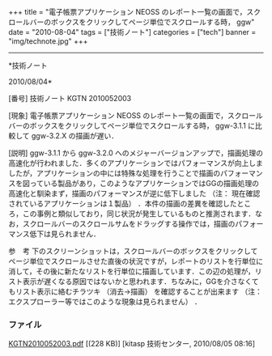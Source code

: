 ﻿+++
title = "電子帳票アプリケーション NEOSS のレポート一覧の画面で，スクロールバーのボックスをクリックしてページ単位でスクロールする時， ggw"
date = "2010-08-04"
tags = ["技術ノート"]
categories = ["tech"]
banner = "img/technote.jpg"
+++

-----------------------------------------------------------------------------------------------------------------------------

*技術ノート

2010/08/04*


[番号]
技術ノート KGTN 2010052003

[現象]
電子帳票アプリケーション NEOSS
のレポート一覧の画面で，スクロールバーのボックスをクリックしてページ単位でスクロールする時，
ggw-3.1.1 に比較して ggw-3.2.X の描画が遅い．

[説明]
ggw-3.1.1 から ggw-3.2.0
へのメジャーバージョンアップで，描画処理の高速化が行われました．多くのアプリケーションではパフォーマンスが向上しましたが，アプリケーションの中には特殊な処理を行うことで描画のパフォーマンスを図っている製品があり，このようなアプリケーションではGGの描画処理の高速化と馴染まず，描画のパフォーマンスが逆に低下しました
（注： 現在確認されているアプリケーションは１製品）
．本件の描画の差異を確認したところ，この事例と類似しており，同じ状況が発生しているものと推測されます．なお，スクロールバーのスクロールサムをドラッグする操作では，描画のパフォーマンス低下は見られません．

参　考
下のスクリーンショットは，スクロールバーのボックスをクリックしてページ単位でスクロールさせた直後の状況ですが，レポートのリストを行単位に消して，その後に新たなリストを行単位に描画しています．この辺の処理が，リスト表示が遅くなる原因ではないかと思われます．ちなみに，GGを介さなくてもリスト表示に絡むチラツキ
（消去→描画） を確認することが出来ます （注：
エクスプローラー等ではこのような現象は見られません） ．


### ファイル

 
 


[KGTN2010052003.pdf](http://techreport.kitasp.net/attachments/download/174/KGTN2010052003.pdf)
 [(228 KB)] [kitasp 技術センター, 2010/08/05
08:16]


 


 

